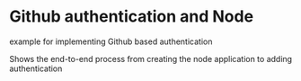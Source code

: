 # Github authentication and Node
example for implementing Github based authentication

Shows the end-to-end process from creating the node application to adding authentication 




